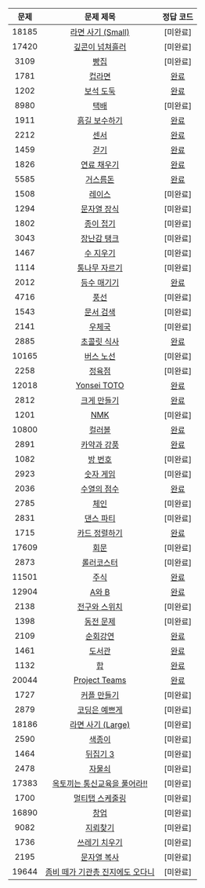 | 문제 | 문제 제목 | 정답 코드 |
| :--: | :--: | :--: |
| 18185 | [라면 사기 (Small)](https://www.acmicpc.net/problem/18185) | [미완료] |
| 17420 | [깊콘이 넘쳐흘러](https://www.acmicpc.net/problem/17420) | [미완료] |
| 3109 | [빵집](https://www.acmicpc.net/problem/3109) | [미완료] |
| 1781 | [컵라면](https://www.acmicpc.net/problem/1781) | [완료](./solutions/1781.cpp) |
| 1202 | [보석 도둑](https://www.acmicpc.net/problem/1202) | [완료](./solutions/1202.cpp) |
| 8980 | [택배](https://www.acmicpc.net/problem/8980) | [미완료] |
| 1911 | [흙길 보수하기](https://www.acmicpc.net/problem/1911) | [완료](./solutions/1911.cpp) |
| 2212 | [센서](https://www.acmicpc.net/problem/2212) | [완료](./solutions/2212.cpp) |
| 1459 | [걷기](https://www.acmicpc.net/problem/1459) | [완료](./solutions/1459.cpp) |
| 1826 | [연료 채우기](https://www.acmicpc.net/problem/1826) | [완료](./solutions/1826.cpp) |
| 5585 | [거스름돈](https://www.acmicpc.net/problem/5585) | [완료](./solutions/5585.cpp) |
| 1508 | [레이스](https://www.acmicpc.net/problem/1508) | [미완료] |
| 1294 | [문자열 장식](https://www.acmicpc.net/problem/1294) | [미완료] |
| 1802 | [종이 접기](https://www.acmicpc.net/problem/1802) | [미완료] |
| 3043 | [장난감 탱크](https://www.acmicpc.net/problem/3043) | [미완료] |
| 1467 | [수 지우기](https://www.acmicpc.net/problem/1467) | [미완료] |
| 1114 | [통나무 자르기](https://www.acmicpc.net/problem/1114) | [미완료] |
| 2012 | [등수 매기기](https://www.acmicpc.net/problem/2012) | [완료](./solutions/2012.cpp) |
| 4716 | [풍선](https://www.acmicpc.net/problem/4716) | [미완료] |
| 1543 | [문서 검색](https://www.acmicpc.net/problem/1543) | [미완료] |
| 2141 | [우체국](https://www.acmicpc.net/problem/2141) | [미완료] |
| 2885 | [초콜릿 식사](https://www.acmicpc.net/problem/2885) | [완료](./solutions/2885.cpp) |
| 10165 | [버스 노선](https://www.acmicpc.net/problem/10165) | [미완료] |
| 2258 | [정육점](https://www.acmicpc.net/problem/2258) | [미완료] |
| 12018 | [Yonsei TOTO](https://www.acmicpc.net/problem/12018) | [완료](./solutions/12018.cpp) |
| 2812 | [크게 만들기](https://www.acmicpc.net/problem/2812) | [완료](./solutions/2812.cpp) |
| 1201 | [NMK](https://www.acmicpc.net/problem/1201) | [미완료] |
| 10800 | [컬러볼](https://www.acmicpc.net/problem/10800) | [완료](./solutions/10800.cpp) |
| 2891 | [카약과 강풍](https://www.acmicpc.net/problem/2891) | [완료](./solutions/2891.cpp) |
| 1082 | [방 번호](https://www.acmicpc.net/problem/1082) | [미완료] |
| 2923 | [숫자 게임](https://www.acmicpc.net/problem/2923) | [미완료] |
| 2036 | [수열의 점수](https://www.acmicpc.net/problem/2036) | [완료](./solutions/2036.cpp) |
| 2785 | [체인](https://www.acmicpc.net/problem/2785) | [미완료] |
| 2831 | [댄스 파티](https://www.acmicpc.net/problem/2831) | [미완료] |
| 1715 | [카드 정렬하기](https://www.acmicpc.net/problem/1715) | [완료](./solutions/1715.cpp) |
| 17609 | [회문](https://www.acmicpc.net/problem/17609) | [미완료] |
| 2873 | [롤러코스터](https://www.acmicpc.net/problem/2873) | [미완료] |
| 11501 | [주식](https://www.acmicpc.net/problem/11501) | [완료](./solutions/11501.cpp) |
| 12904 | [A와 B](https://www.acmicpc.net/problem/12904) | [완료](./solutions/12904.cpp) |
| 2138 | [전구와 스위치](https://www.acmicpc.net/problem/2138) | [미완료] |
| 1398 | [동전 문제](https://www.acmicpc.net/problem/1398) | [미완료] |
| 2109 | [순회강연](https://www.acmicpc.net/problem/2109) | [완료](./solutions/2109.cpp) |
| 1461 | [도서관](https://www.acmicpc.net/problem/1461) | [완료](./solutions/1461.cpp) |
| 1132 | [합](https://www.acmicpc.net/problem/1132) | [완료](./solutions/1132.cpp) |
| 20044 | [Project Teams](https://www.acmicpc.net/problem/20044) | [완료](./solutions/20444.cpp) |
| 1727 | [커플 만들기](https://www.acmicpc.net/problem/1727) | [미완료] |
| 2879 | [코딩은 예쁘게](https://www.acmicpc.net/problem/2879) | [미완료] |
| 18186 | [라면 사기 (Large)](https://www.acmicpc.net/problem/18186) | [미완료] |
| 2590 | [색종이](https://www.acmicpc.net/problem/2590) | [미완료] |
| 1464 | [뒤집기 3](https://www.acmicpc.net/problem/1464) | [미완료] |
| 2478 | [자물쇠](https://www.acmicpc.net/problem/2478) | [미완료] |
| 17383 | [옥토끼는 통신교육을 풀어라!!](https://www.acmicpc.net/problem/17383) | [미완료] |
| 1700 | [멀티탭 스케줄링](https://www.acmicpc.net/problem/1700) | [미완료] |
| 16890 | [창업](https://www.acmicpc.net/problem/16890) | [미완료] |
| 9082 | [지뢰찾기](https://www.acmicpc.net/problem/9082) | [미완료] |
| 1736 | [쓰레기 치우기](https://www.acmicpc.net/problem/1736) | [미완료] |
| 2195 | [문자열 복사](https://www.acmicpc.net/problem/2195) | [미완료] |
| 19644 | [좀비 떼가 기관총 진지에도 오다니](https://www.acmicpc.net/problem/19644) | [미완료] |
